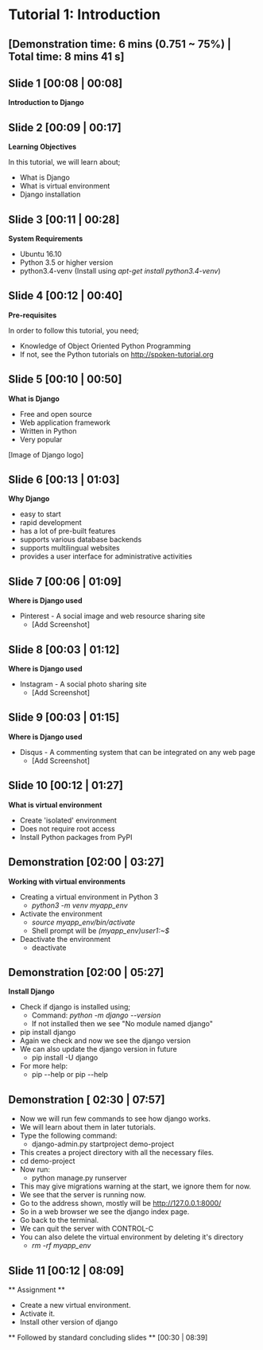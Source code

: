 Tutorial 1: Introduction
=============================
[Demonstration time: 6 mins (0.751 ~ 75%) | Total time: 8 mins 41 s]
-------------

Slide 1 [00:08 | 00:08]
-------------
**Introduction to Django**

Slide 2 [00:09 | 00:17]
--------------

**Learning Objectives**

In this tutorial, we will learn about;
  - What is Django
  - What is virtual environment
  - Django installation

Slide 3 [00:11 | 00:28]
---------------

**System Requirements**
  - Ubuntu 16.10
  - Python 3.5 or higher version
  - python3.4-venv (Install using *apt-get install python3.4-venv*)
	
Slide 4 [00:12 | 00:40]
---------------

**Pre-requisites**

In order to follow this tutorial, you need;
  - Knowledge of Object Oriented Python Programming
  - If not, see the Python tutorials on http://spoken-tutorial.org
	
Slide 5 [00:10 | 00:50]
----------------

**What is Django**
  - Free and open source
  - Web application framework 
  - Written in Python
  - Very popular

[Image of Django logo]


Slide 6 [00:13 | 01:03]
-------------------

**Why Django**
  - easy to start
  - rapid development
  - has a lot of pre-built features
  - supports various database backends
  - supports multilingual websites
  - provides a user interface for administrative activities


Slide 7 [00:06 | 01:09]
--------------

**Where is Django used**

  - Pinterest - A social image and web resource sharing site
    - [Add Screenshot]

Slide 8 [00:03 | 01:12]
--------------

**Where is Django used**

  - Instagram - A social photo sharing site
    - [Add Screenshot]

Slide 9 [00:03 | 01:15]
--------------

**Where is Django used**

  - Disqus - A commenting system that can be integrated on any web page
    - [Add Screenshot]

Slide 10 [00:12 | 01:27]
---------------

**What is virtual environment**
  - Create 'isolated' environment
  - Does not require root access
  - Install Python packages from PyPI
   
Demonstration [02:00 | 03:27]
----------------

**Working with virtual environments**
  - Creating a virtual environment in Python 3
    - *python3 -m venv myapp_env*
  - Activate the environment
    - *source myapp_env/bin/activate*
    - Shell prompt will be *(myapp_env)user1:~$*
  - Deactivate the environment
    - deactivate
    
Demonstration [02:00 | 05:27]
---------------

**Install Django**
  - Check if django is installed using;
    - Command: *python -m django --version*
    - If not installed then we see "No module named django"
  - pip install django
  - Again we check and now we see the django version
  - We can also update the django version in future
    - pip install -U django
  - For more help:
    - pip --help or pip <command> --help

Demonstration [ 02:30 | 07:57]
---------------
- Now we will run few commands to see how django works.
- We will learn about them in later tutorials.
- Type the following command:
  - django-admin.py startproject demo-project
- This creates a project directory with all the necessary files.
- cd demo-project
- Now run:
   - python manage.py runserver
- This may give migrations warning at the start, we ignore them for now.
- We see that the server is running now.
- Go to the address shown, mostly will be http://127.0.0.1:8000/
- So in a web browser we see the django index page.
- Go back to the terminal.
- We can quit the server with CONTROL-C
- You can also delete the virtual environment by deleting it's directory
  - *rm -rf myapp_env*
    
Slide 11 [00:12 | 08:09]
---------------   
** Assignment ** 
 - Create a new virtual environment.
 - Activate it.
 - Install other version of django

 ** Followed by standard concluding slides ** [00:30 | 08:39] 

